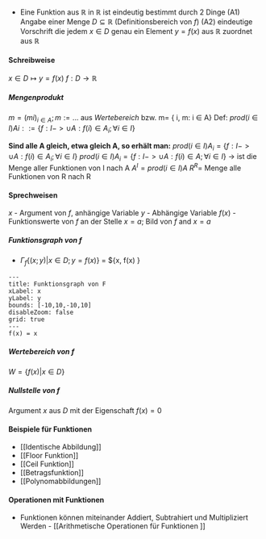 - Eine Funktion aus $\mathbb{R}$ in $\mathbb{R}$ ist eindeutig bestimmt durch 2 Dinge
(A1) Angabe einer Menge $D \subseteq \mathbb{R}$ (Definitionsbereich von $f$)
(A2) eindeutige Vorschrift die jedem $x \in D$ genau ein Element $y=f(x)$ aus $\mathbb{R}$ zuordnet aus $\mathbb{R}$

#### Schreibweise
$x \in D \mapsto y=f(x)$            $f:D\rightarrow \mathbb{R}$

##### Mengenprodukt
$m = (mi)_{i\in A}; m:= ...$ aus $Wertebereich$
bzw. m= { i, m: i $\in$ A}
Def: $prod(i\in I) Ai: := \{f: I -> \cup A: f(i)\in A_i; \forall i \in I\}$

**Sind alle A gleich, etwa gleich A, so erhält man:**
$prod(i\in I)A_i = \{f: I->\cup A: f(i) \in A_i; \forall i \in I\}$ 
$prod(i\in I)A_i = \{f: I->\cup A: f(i) \in A; \forall i \in I\}$ 
 -> ist die Menge aller Funktionen von I nach A
 $A^I = prod(i\in I)A$ 
 $R^R =$ Menge alle Funktionen von R nach R  
#### Sprechweisen
$x$ - Argument von $f$, anhängige Variable
$y$ - Abhängige Variable
$f(x)$ - Funktionswerte von $f$ an der Stelle $x=a$; Bild von $f$ and $x=a$

##### Funktionsgraph von $f$
- $\Gamma_f \{(x;y) | x \in D; y=f(x)\}$ = ${x, f(x) }

```functionplot
---
title: Funktionsgraph von F
xLabel: x
yLabel: y
bounds: [-10,10,-10,10]
disableZoom: false
grid: true
---
f(x) = x
```
##### Wertebereich von $f$ 
$W=\{f(x)|x \in D\}$

##### Nullstelle von $f$
Argument $x$ aus $D$ mit der Eigenschaft $f(x)=0$


#### Beispiele für Funktionen
- [[Identische Abbildung]]
- [[Floor Funktion]]
- [[Ceil Funktion]]
- [[Betragsfunktion]]
- [[Polynomabbildungen]]


#### Operationen mit Funktionen
- Funktionen können miteinander Addiert, Subtrahiert und Multipliziert Werden - [[Arithmetische Operationen für Funktionen ]]